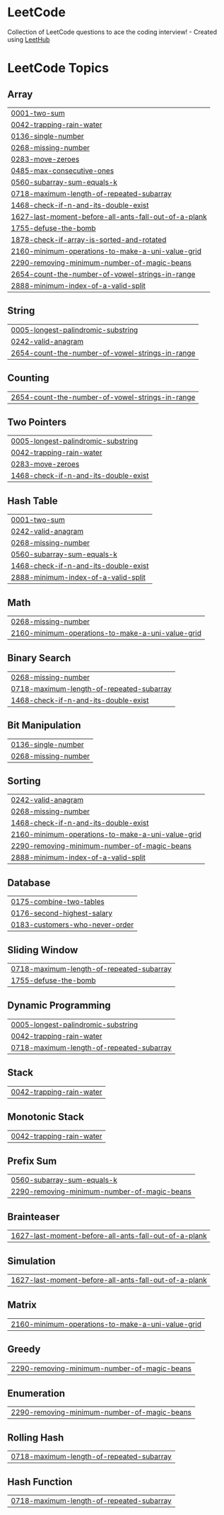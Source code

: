 # LeetCode
Collection of LeetCode questions to ace the coding interview! - Created using [LeetHub](https://github.com/QasimWani/LeetHub)

<!---LeetCode Topics Start-->
# LeetCode Topics
## Array
|  |
| ------- |
| [0001-two-sum](https://github.com/Tharaniguru/LeetCode/tree/master/0001-two-sum) |
| [0042-trapping-rain-water](https://github.com/Tharaniguru/LeetCode/tree/master/0042-trapping-rain-water) |
| [0136-single-number](https://github.com/Tharaniguru/LeetCode/tree/master/0136-single-number) |
| [0268-missing-number](https://github.com/Tharaniguru/LeetCode/tree/master/0268-missing-number) |
| [0283-move-zeroes](https://github.com/Tharaniguru/LeetCode/tree/master/0283-move-zeroes) |
| [0485-max-consecutive-ones](https://github.com/Tharaniguru/LeetCode/tree/master/0485-max-consecutive-ones) |
| [0560-subarray-sum-equals-k](https://github.com/Tharaniguru/LeetCode/tree/master/0560-subarray-sum-equals-k) |
| [0718-maximum-length-of-repeated-subarray](https://github.com/Tharaniguru/LeetCode/tree/master/0718-maximum-length-of-repeated-subarray) |
| [1468-check-if-n-and-its-double-exist](https://github.com/Tharaniguru/LeetCode/tree/master/1468-check-if-n-and-its-double-exist) |
| [1627-last-moment-before-all-ants-fall-out-of-a-plank](https://github.com/Tharaniguru/LeetCode/tree/master/1627-last-moment-before-all-ants-fall-out-of-a-plank) |
| [1755-defuse-the-bomb](https://github.com/Tharaniguru/LeetCode/tree/master/1755-defuse-the-bomb) |
| [1878-check-if-array-is-sorted-and-rotated](https://github.com/Tharaniguru/LeetCode/tree/master/1878-check-if-array-is-sorted-and-rotated) |
| [2160-minimum-operations-to-make-a-uni-value-grid](https://github.com/Tharaniguru/LeetCode/tree/master/2160-minimum-operations-to-make-a-uni-value-grid) |
| [2290-removing-minimum-number-of-magic-beans](https://github.com/Tharaniguru/LeetCode/tree/master/2290-removing-minimum-number-of-magic-beans) |
| [2654-count-the-number-of-vowel-strings-in-range](https://github.com/Tharaniguru/LeetCode/tree/master/2654-count-the-number-of-vowel-strings-in-range) |
| [2888-minimum-index-of-a-valid-split](https://github.com/Tharaniguru/LeetCode/tree/master/2888-minimum-index-of-a-valid-split) |
## String
|  |
| ------- |
| [0005-longest-palindromic-substring](https://github.com/Tharaniguru/LeetCode/tree/master/0005-longest-palindromic-substring) |
| [0242-valid-anagram](https://github.com/Tharaniguru/LeetCode/tree/master/0242-valid-anagram) |
| [2654-count-the-number-of-vowel-strings-in-range](https://github.com/Tharaniguru/LeetCode/tree/master/2654-count-the-number-of-vowel-strings-in-range) |
## Counting
|  |
| ------- |
| [2654-count-the-number-of-vowel-strings-in-range](https://github.com/Tharaniguru/LeetCode/tree/master/2654-count-the-number-of-vowel-strings-in-range) |
## Two Pointers
|  |
| ------- |
| [0005-longest-palindromic-substring](https://github.com/Tharaniguru/LeetCode/tree/master/0005-longest-palindromic-substring) |
| [0042-trapping-rain-water](https://github.com/Tharaniguru/LeetCode/tree/master/0042-trapping-rain-water) |
| [0283-move-zeroes](https://github.com/Tharaniguru/LeetCode/tree/master/0283-move-zeroes) |
| [1468-check-if-n-and-its-double-exist](https://github.com/Tharaniguru/LeetCode/tree/master/1468-check-if-n-and-its-double-exist) |
## Hash Table
|  |
| ------- |
| [0001-two-sum](https://github.com/Tharaniguru/LeetCode/tree/master/0001-two-sum) |
| [0242-valid-anagram](https://github.com/Tharaniguru/LeetCode/tree/master/0242-valid-anagram) |
| [0268-missing-number](https://github.com/Tharaniguru/LeetCode/tree/master/0268-missing-number) |
| [0560-subarray-sum-equals-k](https://github.com/Tharaniguru/LeetCode/tree/master/0560-subarray-sum-equals-k) |
| [1468-check-if-n-and-its-double-exist](https://github.com/Tharaniguru/LeetCode/tree/master/1468-check-if-n-and-its-double-exist) |
| [2888-minimum-index-of-a-valid-split](https://github.com/Tharaniguru/LeetCode/tree/master/2888-minimum-index-of-a-valid-split) |
## Math
|  |
| ------- |
| [0268-missing-number](https://github.com/Tharaniguru/LeetCode/tree/master/0268-missing-number) |
| [2160-minimum-operations-to-make-a-uni-value-grid](https://github.com/Tharaniguru/LeetCode/tree/master/2160-minimum-operations-to-make-a-uni-value-grid) |
## Binary Search
|  |
| ------- |
| [0268-missing-number](https://github.com/Tharaniguru/LeetCode/tree/master/0268-missing-number) |
| [0718-maximum-length-of-repeated-subarray](https://github.com/Tharaniguru/LeetCode/tree/master/0718-maximum-length-of-repeated-subarray) |
| [1468-check-if-n-and-its-double-exist](https://github.com/Tharaniguru/LeetCode/tree/master/1468-check-if-n-and-its-double-exist) |
## Bit Manipulation
|  |
| ------- |
| [0136-single-number](https://github.com/Tharaniguru/LeetCode/tree/master/0136-single-number) |
| [0268-missing-number](https://github.com/Tharaniguru/LeetCode/tree/master/0268-missing-number) |
## Sorting
|  |
| ------- |
| [0242-valid-anagram](https://github.com/Tharaniguru/LeetCode/tree/master/0242-valid-anagram) |
| [0268-missing-number](https://github.com/Tharaniguru/LeetCode/tree/master/0268-missing-number) |
| [1468-check-if-n-and-its-double-exist](https://github.com/Tharaniguru/LeetCode/tree/master/1468-check-if-n-and-its-double-exist) |
| [2160-minimum-operations-to-make-a-uni-value-grid](https://github.com/Tharaniguru/LeetCode/tree/master/2160-minimum-operations-to-make-a-uni-value-grid) |
| [2290-removing-minimum-number-of-magic-beans](https://github.com/Tharaniguru/LeetCode/tree/master/2290-removing-minimum-number-of-magic-beans) |
| [2888-minimum-index-of-a-valid-split](https://github.com/Tharaniguru/LeetCode/tree/master/2888-minimum-index-of-a-valid-split) |
## Database
|  |
| ------- |
| [0175-combine-two-tables](https://github.com/Tharaniguru/LeetCode/tree/master/0175-combine-two-tables) |
| [0176-second-highest-salary](https://github.com/Tharaniguru/LeetCode/tree/master/0176-second-highest-salary) |
| [0183-customers-who-never-order](https://github.com/Tharaniguru/LeetCode/tree/master/0183-customers-who-never-order) |
## Sliding Window
|  |
| ------- |
| [0718-maximum-length-of-repeated-subarray](https://github.com/Tharaniguru/LeetCode/tree/master/0718-maximum-length-of-repeated-subarray) |
| [1755-defuse-the-bomb](https://github.com/Tharaniguru/LeetCode/tree/master/1755-defuse-the-bomb) |
## Dynamic Programming
|  |
| ------- |
| [0005-longest-palindromic-substring](https://github.com/Tharaniguru/LeetCode/tree/master/0005-longest-palindromic-substring) |
| [0042-trapping-rain-water](https://github.com/Tharaniguru/LeetCode/tree/master/0042-trapping-rain-water) |
| [0718-maximum-length-of-repeated-subarray](https://github.com/Tharaniguru/LeetCode/tree/master/0718-maximum-length-of-repeated-subarray) |
## Stack
|  |
| ------- |
| [0042-trapping-rain-water](https://github.com/Tharaniguru/LeetCode/tree/master/0042-trapping-rain-water) |
## Monotonic Stack
|  |
| ------- |
| [0042-trapping-rain-water](https://github.com/Tharaniguru/LeetCode/tree/master/0042-trapping-rain-water) |
## Prefix Sum
|  |
| ------- |
| [0560-subarray-sum-equals-k](https://github.com/Tharaniguru/LeetCode/tree/master/0560-subarray-sum-equals-k) |
| [2290-removing-minimum-number-of-magic-beans](https://github.com/Tharaniguru/LeetCode/tree/master/2290-removing-minimum-number-of-magic-beans) |
## Brainteaser
|  |
| ------- |
| [1627-last-moment-before-all-ants-fall-out-of-a-plank](https://github.com/Tharaniguru/LeetCode/tree/master/1627-last-moment-before-all-ants-fall-out-of-a-plank) |
## Simulation
|  |
| ------- |
| [1627-last-moment-before-all-ants-fall-out-of-a-plank](https://github.com/Tharaniguru/LeetCode/tree/master/1627-last-moment-before-all-ants-fall-out-of-a-plank) |
## Matrix
|  |
| ------- |
| [2160-minimum-operations-to-make-a-uni-value-grid](https://github.com/Tharaniguru/LeetCode/tree/master/2160-minimum-operations-to-make-a-uni-value-grid) |
## Greedy
|  |
| ------- |
| [2290-removing-minimum-number-of-magic-beans](https://github.com/Tharaniguru/LeetCode/tree/master/2290-removing-minimum-number-of-magic-beans) |
## Enumeration
|  |
| ------- |
| [2290-removing-minimum-number-of-magic-beans](https://github.com/Tharaniguru/LeetCode/tree/master/2290-removing-minimum-number-of-magic-beans) |
## Rolling Hash
|  |
| ------- |
| [0718-maximum-length-of-repeated-subarray](https://github.com/Tharaniguru/LeetCode/tree/master/0718-maximum-length-of-repeated-subarray) |
## Hash Function
|  |
| ------- |
| [0718-maximum-length-of-repeated-subarray](https://github.com/Tharaniguru/LeetCode/tree/master/0718-maximum-length-of-repeated-subarray) |
<!---LeetCode Topics End-->